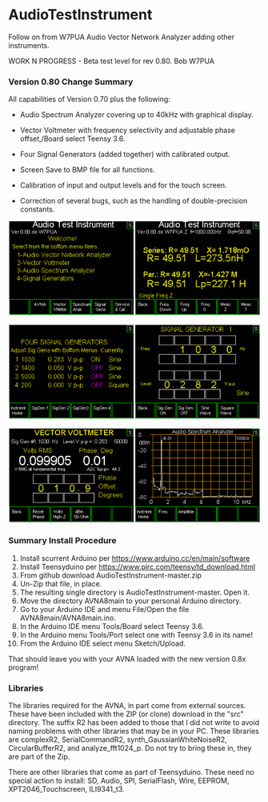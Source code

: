 # AudioTestInstrument
Follow on from W7PUA Audio Vector Network Analyzer adding other instruments.

WORK N PROGRESS -  Beta test level for rev 0.80.  Bob  W7PUA

### Version 0.80 Change Summary

All capabilities of Version 0.70 plus the following:

* Audio Spectrum Analyzer covering up to 40kHz with graphical display.
* Vector Voltmeter with frequency selectivity and adjustable phase offset,/Board select Teensy 3.6.

* Four Signal Generators (added together)  with calibrated output.
* Screen Save to BMP file for all functions.
* Calibration of input and output levels and for the touch screen.
* Correction of several bugs, such as the handling of double-precision constants.

![Control Screens, AVNA Test Instrument](/images/AVNA_2Scr1.gif)

![Signal Generator Screens, AVNA Test Instrument](/images/AVNA_2Scr2.gif)

![Vector Voltmeter and Spectrum Analyzer Screens, AVNA Test Instrument](/images/AVNA_2Scr3.gif)

### Summary Install Procedure
1. Install scurrent Arduino per https://www.arduino.cc/en/main/software
2. Install Teensyduino per https://www.pjrc.com/teensy/td_download.html
3. From github download AudioTestInstrument-master.zip
4. Un-Zip that file, in place.
5. The resulting single directory is AudioTestInstrument-master. Open it.
6. Move the directory AVNA8main to your personal Arduino directory.
7. Go to your Arduino IDE and menu File/Open the file AVNA8main/AVNA8main.ino.
8. In the Arduino IDE menu Tools/Board select Teensy 3.6.
9. In the Arduino menu Tools/Port select one with Teensy 3.6 in its name!
10. From the Arduino IDE select menu Sketch/Upload.

That should leave you with your AVNA loaded with the new version 0.8x program!

### Libraries 
The libraries required for the AVNA, in part come from external sources.
These have been included with the ZIP (or clone) download in the "src" directory.
The suffix R2 has been added to those that I did not write to avoid naming problems with
other libraries that may be in your PC.  These libraries are complexR2,
SerialCommandR2, synth_GaussianWhiteNoiseR2, CircularBufferR2, 
and analyze_fft1024_p.  Do not try to bring these in, they are part of the Zip.

There are other libraries that come as part of Teensyduino.  These need no
special action to install:  SD, Audio, SPI, SerialFlash, Wire, EEPROM,
XPT2046_Touchscreen, ILI9341_t3.
